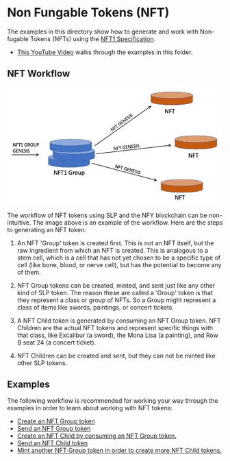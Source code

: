 # Non Fungable Tokens (NFT)

The examples in this directory show how to generate and work with Non-fugable
Tokens (NFTs) using the [NFT1 Specification](https://github.com/simpleledger/slp-specifications/blob/master/slp-nft-1.md).

- [This YouTube Video](https://www.youtube.com/watch?v=vvlpYUx6HRs) walks through the examples in this folder.

## NFT Workflow
![nft-example.jpg](nft-example.jpg)

The workflow of NFT tokens using SLP and the NFY blockchain can be non-intuitive. The image above is an example of the workflow. Here are the steps to generating an NFT token:

1. An NFT 'Group' token is created first. This is not an NFT itself, but the raw ingredient from which an NFT is created. This is analogous to a stem cell, which is a cell that has not yet chosen to be a specific type of cell (like bone, blood, or nerve cell), but has the potential to become any of them.

2. NFT Group tokens can be created, minted, and sent just like any other kind of SLP token. The reason these are called a 'Group' token is that they represent a class or group of NFTs. So a Group might represent a class of items like swords, paintings, or concert tickets.

3. A NFT Child token is generated by consuming an NFT Group token. NFT Children are the actual NFT tokens and represent specific things with that class, like Excalibur (a sword), the Mona Lisa (a painting), and Row B seat 24 (a concert ticket).

4. NFT Children can be created and sent, but they can not be minted like other SLP tokens.

## Examples
The following workflow is recommended for working your way through the examples in order to learn about working with NFT tokens:

- [Create an NFT Group token](./create-nft-group)
- [Send an NFT Group token](./send-group)
- [Create an NFT Child by consuming an NFT Group token.](./create-nft-child)
- [Send an NFT Child token](./send-child)
- [Mint another NFT Group token in order to create more NFT Child tokens.](./mint-nft-group)
